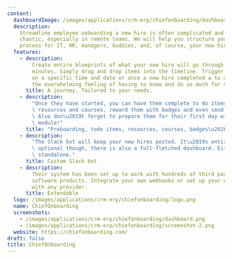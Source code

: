 ```yaml
---
content:
  dashboardImage: /images/applications/crm-erp/chiefonboarding/dashboard.png
  description:
    Streamline employee onboarding a new hire is often complicated and
    chaotic, especially in remote teams. We will help you structure your onboarding
    process for IT, HR, managers, buddies, and, of course, your new hires.
  features:
    - description:
        Create entire blueprints of what your new hire will go through within
        minutes. Simply drag and drop items into the timeline. Trigger new items based
        on a specific time and date or once a new hire completed a to do item. Avoid
        the overwhelming feeling of having to know and do so much for the new hire.
      title: A journey. Tailored to your needs.
    - description:
        "Once they have started, you can have them complete to do items,\
        \ resources and courses, reward them with badges and even send custom messages!\
        \ Also don\u2019t forget to prepare them for their first day with our preboarding\
        \ module!"
      title: "Preboarding, todo items, resources, courses, badges\u2026"
    - description:
        "The Slack bot will keep your new hires posted. It\u2019s entirely\
        \ optional though, there is also a full-fletched dashboard. Either can be used\
        \ standalone."
      title: Custom Slack bot
    - description:
        Their system has been set up to work with hundreds of third party
        software products. Integrate your own webhooks or set up your own integrations
        with any provider.
      title: Extendable
  logo: /images/applications/crm-erp/chiefonboarding/logo.png
  name: ChiefOnboarding
  screenshots:
    - /images/applications/crm-erp/chiefonboarding/dashboard.png
    - /images/applications/crm-erp/chiefonboarding/screenshot-2.png
  website: https://chiefonboarding.com/
draft: false
title: ChiefOnboarding
---
```

